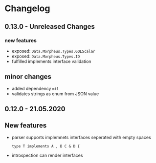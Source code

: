 # Changelog

## 0.13.0 - Unreleased Changes

### new features

- exposed: `Data.Morpheus.Types.GQLScalar`
- exposed: `Data.Morpheus.Types.ID`
- fulfilled implements interface validation

## minor changes

- added dependency `mtl`
- validates strings as enum from JSON value

## 0.12.0 - 21.05.2020

## New features

- parser supports implemnets interfaces seperated with empty spaces

  ```gql
  type T implements A , B C & D {
  ```

- introspection can render interfaces
